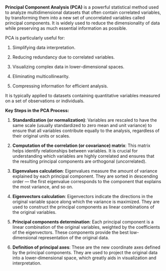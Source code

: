 **Principal Component Analysis (PCA)** is a powerful statistical method used to analyze multidimensional datasets that often contain correlated variables, by transforming them into a new set of uncorrelated variables called principal components. It is widely used to reduce the dimensionality of data while preserving as much essential information as possible.

PCA is particularly useful for:

1. Simplifying data interpretation.

2. Reducing redundancy due to correlated variables.

3. Visualizing complex data in lower-dimensional spaces.

4. Eliminating multicollinearity.

5. Compressing information for efficient analysis.

It is typically applied to datasets containing quantitative variables measured on a set of observations or individuals.

**Key Steps in the PCA Process:**
1. **Standardization (or normalization)**:
Variables are rescaled to have the same scale (usually standardized to zero mean and unit variance) to ensure that all variables contribute equally to the analysis, regardless of their original units or scales.

3. **Computation of the correlation (or covariance) matrix**: 
This matrix helps identify relationships between variables. It is crucial for understanding which variables are highly correlated and ensures that the resulting principal components are orthogonal (uncorrelated).

4. **Eigenvalues calculation**: 
Eigenvalues measure the amount of variance explained by each principal component. They are sorted in descending order — the first eigenvalue corresponds to the component that explains the most variance, and so on.

5. **Eigenvectors calculation**: 
Eigenvectors indicate the directions in the original variable space along which the variance is maximized. They are used to construct the principal components as linear combinations of the original variables.

6. **Principal components determination**: 
Each principal component is a linear combination of the original variables, weighted by the coefficients of the eigenvectors. These components provide the best low-dimensional representation of the original data.

7. **Definition of principal axes**: 
These are the new coordinate axes defined by the principal components. They are used to project the original data into a lower-dimensional space, which greatly aids in visualization and interpretation.

